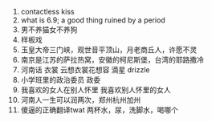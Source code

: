 1. contactless kiss
2. what is 6.9; a good thing ruined by a period
3. 男不养猫女不养狗
4. 样板戏
5. 玉皇大帝三门峡，观世音平顶山，月老商丘人，许愿不灵
6. 南京是江苏的萨拉热窝，安徽的柯尼斯堡，台湾的耶路撒冷
7. 河南话 衣裳 云想衣裳花想容 滴星 drizzle
8. 小学班里的政治委员 政委
9. 我喜欢的女人在别人怀里 我喜欢别人怀里的女人
10. 河南人一生可以润两次，郑州杭州加州
11. 傻逼的正确翻译twat
两杯水，尿，洗脚水，喝哪个
